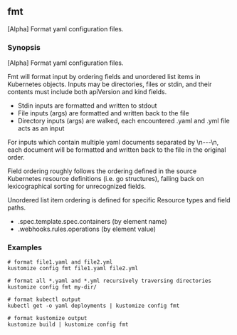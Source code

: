 ## fmt

[Alpha] Format yaml configuration files.

### Synopsis

[Alpha] Format yaml configuration files.

Fmt will format input by ordering fields and unordered list items in Kubernetes
objects.  Inputs may be directories, files or stdin, and their contents must
include both apiVersion and kind fields.

- Stdin inputs are formatted and written to stdout
- File inputs (args) are formatted and written back to the file
- Directory inputs (args) are walked, each encountered .yaml and .yml file
  acts as an input

For inputs which contain multiple yaml documents separated by \n---\n,
each document will be formatted and written back to the file in the original
order.

Field ordering roughly follows the ordering defined in the source Kubernetes
resource definitions (i.e. go structures), falling back on lexicographical
sorting for unrecognized fields.

Unordered list item ordering is defined for specific Resource types and
field paths.

- .spec.template.spec.containers (by element name)
- .webhooks.rules.operations (by element value)

### Examples

	# format file1.yaml and file2.yml
	kustomize config fmt file1.yaml file2.yml

	# format all *.yaml and *.yml recursively traversing directories
	kustomize config fmt my-dir/

	# format kubectl output
	kubectl get -o yaml deployments | kustomize config fmt

	# format kustomize output
	kustomize build | kustomize config fmt
